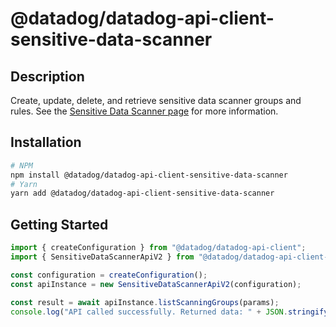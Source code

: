 # @datadog/datadog-api-client-sensitive-data-scanner

## Description

Create, update, delete, and retrieve sensitive data scanner groups and rules. See the [Sensitive Data Scanner page](https://docs.datadoghq.com/sensitive_data_scanner/) for more information.

## Installation

```sh
# NPM
npm install @datadog/datadog-api-client-sensitive-data-scanner
# Yarn
yarn add @datadog/datadog-api-client-sensitive-data-scanner
```

## Getting Started
```ts
import { createConfiguration } from "@datadog/datadog-api-client";
import { SensitiveDataScannerApiV2 } from "@datadog/datadog-api-client-sensitive-data-scanner";

const configuration = createConfiguration();
const apiInstance = new SensitiveDataScannerApiV2(configuration);

const result = await apiInstance.listScanningGroups(params);
console.log("API called successfully. Returned data: " + JSON.stringify(result));
```